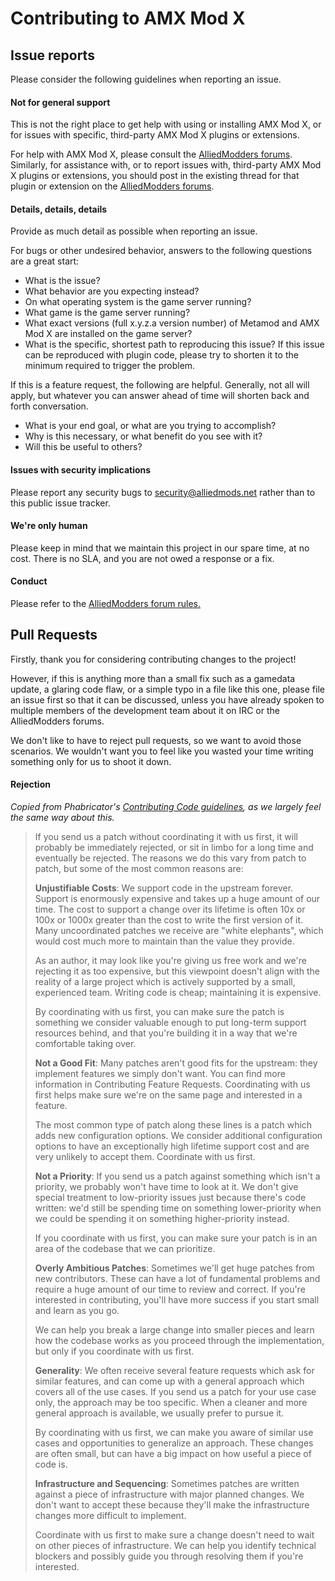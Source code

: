 # Contributing to AMX Mod X

## Issue reports

Please consider the following guidelines when reporting an issue.

#### Not for general support
This is not the right place to get help with using or installing AMX Mod X, or for issues with specific, third-party AMX Mod X plugins or extensions.

For help with AMX Mod X, please consult the [AlliedModders forums](https://forums.alliedmods.net/forumdisplay.php?f=3). Similarly, for assistance with, or to report issues with, third-party AMX Mod X plugins or extensions, you should post in the existing thread for that plugin or extension on the [AlliedModders forums](https://forums.alliedmods.net/forumdisplay.php?f=3).

#### Details, details, details
Provide as much detail as possible when reporting an issue.

For bugs or other undesired behavior, answers to the following questions are a great start:
* What is the issue?
* What behavior are you expecting instead?
* On what operating system is the game server running?
* What game is the game server running?
* What exact versions (full x.y.z.a version number) of Metamod and AMX Mod X are installed on the game server?
* What is the specific, shortest path to reproducing this issue? If this issue can be reproduced with plugin code, please try to shorten it to the minimum required to trigger the problem.

If this is a feature request, the following are helpful. Generally, not all will apply, but whatever you can answer ahead of time will shorten back and forth conversation.
* What is your end goal, or what are you trying to accomplish?
* Why is this necessary, or what benefit do you see with it?
* Will this be useful to others?

#### Issues with security implications
Please report any security bugs to [security@alliedmods.net](mailto:security@alliedmods.net) rather than to this public issue tracker.

#### We're only human
Please keep in mind that we maintain this project in our spare time, at no cost. There is no SLA, and you are not owed a response or a fix.

#### Conduct
Please refer to the [AlliedModders forum rules.](https://forums.alliedmods.net/misc.php?do=showrules)

## Pull Requests

Firstly, thank you for considering contributing changes to the project!

However, if this is anything more than a small fix such as a gamedata update, a glaring code flaw, or a simple typo in a file like this one, please file an issue first so that it can be discussed, unless you have already spoken to multiple members of the development team about it on IRC or the AlliedModders forums.

We don't like to have to reject pull requests, so we want to avoid those scenarios. We wouldn't want you to feel like you wasted your time writing something only for us to shoot it down.

#### Rejection
*Copied from Phabricator's [Contributing Code guidelines](https://secure.phabricator.com/book/phabcontrib/article/contributing_code/#rejecting-patches), as we largely feel the same way about this.*

> If you send us a patch without coordinating it with us first, it will probably be immediately rejected, or sit in limbo for a long time and eventually be rejected. The reasons we do this vary from patch to patch, but some of the most common reasons are:
>
> **Unjustifiable Costs**: We support code in the upstream forever. Support is enormously expensive and takes up a huge amount of our time. The cost to support a change over its lifetime is often 10x or 100x or 1000x greater than the cost to write the first version of it. Many uncoordinated patches we receive are "white elephants", which would cost much more to maintain than the value they provide.
> 
> As an author, it may look like you're giving us free work and we're rejecting it as too expensive, but this viewpoint doesn't align with the reality of a large project which is actively supported by a small, experienced team. Writing code is cheap; maintaining it is expensive.
>
> By coordinating with us first, you can make sure the patch is something we consider valuable enough to put long-term support resources behind, and that you're building it in a way that we're comfortable taking over.
> 
> **Not a Good Fit**: Many patches aren't good fits for the upstream: they implement features we simply don't want. You can find more information in Contributing Feature Requests. Coordinating with us first helps make sure we're on the same page and interested in a feature.
>
> The most common type of patch along these lines is a patch which adds new configuration options. We consider additional configuration options to have an exceptionally high lifetime support cost and are very unlikely to accept them. Coordinate with us first.
> 
> **Not a Priority**: If you send us a patch against something which isn't a priority, we probably won't have time to look at it. We don't give special treatment to low-priority issues just because there's code written: we'd still be spending time on something lower-priority when we could be spending it on something higher-priority instead.
> 
> If you coordinate with us first, you can make sure your patch is in an area of the codebase that we can prioritize.
> 
> **Overly Ambitious Patches**: Sometimes we'll get huge patches from new contributors. These can have a lot of fundamental problems and require a huge amount of our time to review and correct. If you're interested in contributing, you'll have more success if you start small and learn as you go.
> 
> We can help you break a large change into smaller pieces and learn how the codebase works as you proceed through the implementation, but only if you coordinate with us first.
> 
> **Generality**: We often receive several feature requests which ask for similar features, and can come up with a general approach which covers all of the use cases. If you send us a patch for your use case only, the approach may be too specific. When a cleaner and more general approach is available, we usually prefer to pursue it.
> 
> By coordinating with us first, we can make you aware of similar use cases and opportunities to generalize an approach. These changes are often small, but can have a big impact on how useful a piece of code is.
> 
> **Infrastructure and Sequencing**: Sometimes patches are written against a piece of infrastructure with major planned changes. We don't want to accept these because they'll make the infrastructure changes more difficult to implement.
> 
> Coordinate with us first to make sure a change doesn't need to wait on other pieces of infrastructure. We can help you identify technical blockers and possibly guide you through resolving them if you're interested.
